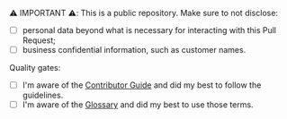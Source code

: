 ⚠️ IMPORTANT ⚠️: This is a public repository. Make sure to not disclose:

- [ ] personal data beyond what is necessary for interacting with this Pull Request;
- [ ] business confidential information, such as customer names.

Quality gates:

- [ ] I'm aware of the [Contributor Guide](../CONTRIBUTING.md) and did my best to follow the guidelines.
- [ ] I'm aware of the [Glossary](../docs/glossary.md) and did my best to use those terms.
